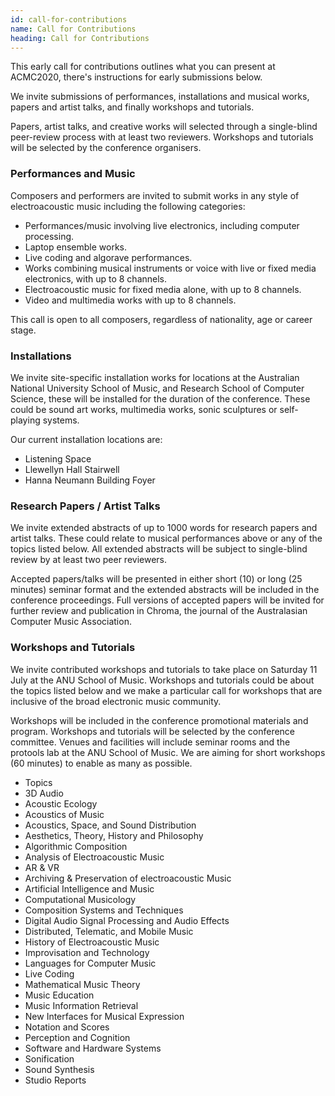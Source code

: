 ```yaml
---
id: call-for-contributions
name: Call for Contributions
heading: Call for Contributions
---
```


This early call for contributions outlines what you can present at ACMC2020, there's instructions for early submissions below.

We invite submissions of performances, installations and musical works, papers and artist talks, and finally workshops and tutorials.

Papers, artist talks, and creative works will selected through a single-blind peer-review process with at least two reviewers. Workshops and tutorials will be selected by the conference organisers.

### Performances and Music

Composers and performers are invited to submit works in any style of electroacoustic music including the following categories:

- Performances/music involving live electronics, including computer processing.
- Laptop ensemble works.
- Live coding and algorave performances.
- Works combining musical instruments or voice with live or fixed media electronics, with up to 8 channels.
- Electroacoustic music for fixed media alone, with up to 8 channels.
- Video and multimedia works with up to 8 channels.

This call is open to all composers, regardless of nationality, age or career stage. 

### Installations

We invite site-specific installation works for locations at the Australian National University School of Music, and Research School of Computer Science, these will be installed for the duration of the conference. These could be sound art works, multimedia works, sonic sculptures or self-playing systems.

Our current installation locations are:

- Listening Space
- Llewellyn Hall Stairwell
- Hanna Neumann Building Foyer

### Research Papers / Artist Talks

We invite extended abstracts of up to 1000 words for research papers and artist talks. These could relate to musical performances above or any of the topics listed below. All extended abstracts will be subject to single-blind review by at least two peer reviewers.

Accepted papers/talks will be presented in either short (10) or long (25 minutes) seminar format and the extended abstracts will be included in the conference proceedings. Full versions of accepted papers will be invited for further review and publication in Chroma, the journal of the Australasian Computer Music Association.

### Workshops and Tutorials

We invite contributed workshops and tutorials to take place on Saturday 11 July at the ANU School of Music. Workshops and tutorials could be about the topics listed below and we make a particular call for workshops that are inclusive of the broad electronic music community. 

Workshops will be included in the conference promotional materials and program. Workshops and tutorials will be selected by the conference committee. Venues and facilities will include seminar rooms and the protools lab at the ANU School of Music. We are aiming for short workshops (60 minutes) to enable as many as possible.

- Topics
- 3D Audio
- Acoustic Ecology
- Acoustics of Music
- Acoustics, Space, and Sound Distribution
- Aesthetics, Theory, History and Philosophy
- Algorithmic Composition
- Analysis of Electroacoustic Music
- AR & VR
- Archiving & Preservation of electroacoustic Music
- Artificial Intelligence and Music
- Computational Musicology
- Composition Systems and Techniques
- Digital Audio Signal Processing and Audio Effects
- Distributed, Telematic, and Mobile Music
- History of Electroacoustic Music
- Improvisation and Technology
- Languages for Computer Music
- Live Coding
- Mathematical Music Theory
- Music Education
- Music Information Retrieval
- New Interfaces for Musical Expression
- Notation and Scores 
- Perception and Cognition
- Software and Hardware Systems
- Sonification
- Sound Synthesis
- Studio Reports

